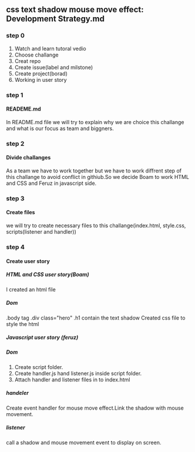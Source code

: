 ## css text shadow mouse move effect: Development Strategy.md


### step 0
1. Watch and learn tutoral vedio
2. Choose challange
3. Creat repo
4. Create issue(label and milstone)
5. Create project(borad)
6. Working in user story

### step 1
#### READEME.md 
In README.md file we will try to explain why we are choice this challange and what is our focus as team
and biggners.


### step 2
#### Divide challanges
As a team we have to work together but we have to work diffrent step of
this challange to avoid conflict in githiub.So we decide Boam to work HTML and CSS and Feruz in javascript 
side.

### step 3
#### Create files
we will try to create necessary files to this challange(index.html, style.css, scripts(listener and handler))

### step 4
#### Create user story
##### HTML and CSS user story(Boam)
I created an html file
##### Dom
.body tag
.div class="hero"
.h1 contain the text shadow
Created css file to style the html

##### Javascript user story (feruz)
##### Dom
1. Create script folder.
2. Create handler.js hand listener.js inside script folder.
3. Attach handler and listener files in to index.html
##### handeler
Create event handler for mouse move effect.Link the shadow with mouse movement.
##### listener
call a shadow and mouse movement event to display on screen.

 
